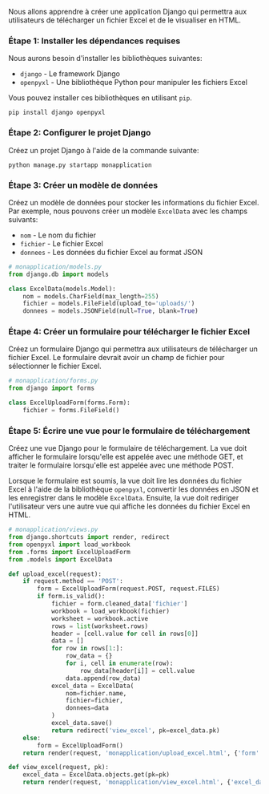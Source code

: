 Nous allons apprendre à créer une application Django qui permettra aux utilisateurs de télécharger un fichier Excel et de le visualiser en HTML.

### Étape 1: Installer les dépendances requises

Nous aurons besoin d'installer les bibliothèques suivantes:

-   `django` - Le framework Django
-   `openpyxl` - Une bibliothèque Python pour manipuler les fichiers Excel

Vous pouvez installer ces bibliothèques en utilisant `pip`.

```
pip install django openpyxl
```

### Étape 2: Configurer le projet Django

Créez un projet Django à l'aide de la commande suivante:

```
python manage.py startapp monapplication
```

### Étape 3: Créer un modèle de données

Créez un modèle de données pour stocker les informations du fichier Excel. Par exemple, nous pouvons créer un modèle `ExcelData` avec les champs suivants:

-   `nom` - Le nom du fichier
-   `fichier` - Le fichier Excel
-   `donnees` - Les données du fichier Excel au format JSON

```python
# monapplication/models.py
from django.db import models

class ExcelData(models.Model):
    nom = models.CharField(max_length=255)
    fichier = models.FileField(upload_to='uploads/')
    donnees = models.JSONField(null=True, blank=True)

```

### Étape 4: Créer un formulaire pour télécharger le fichier Excel

Créez un formulaire Django qui permettra aux utilisateurs de télécharger un fichier Excel. Le formulaire devrait avoir un champ de fichier pour sélectionner le fichier Excel.

```python
# monapplication/forms.py
from django import forms

class ExcelUploadForm(forms.Form):
    fichier = forms.FileField()

```

### Étape 5: Écrire une vue pour le formulaire de téléchargement

Créez une vue Django pour le formulaire de téléchargement. La vue doit afficher le formulaire lorsqu'elle est appelée avec une méthode GET, et traiter le formulaire lorsqu'elle est appelée avec une méthode POST.

Lorsque le formulaire est soumis, la vue doit lire les données du fichier Excel à l'aide de la bibliothèque `openpyxl`, convertir les données en JSON et les enregistrer dans le modèle `ExcelData`. Ensuite, la vue doit rediriger l'utilisateur vers une autre vue qui affiche les données du fichier Excel en HTML.

```python
# monapplication/views.py
from django.shortcuts import render, redirect
from openpyxl import load_workbook
from .forms import ExcelUploadForm
from .models import ExcelData

def upload_excel(request):
    if request.method == 'POST':
        form = ExcelUploadForm(request.POST, request.FILES)
        if form.is_valid():
            fichier = form.cleaned_data['fichier']
            workbook = load_workbook(fichier)
            worksheet = workbook.active
            rows = list(worksheet.rows)
            header = [cell.value for cell in rows[0]]
            data = []
            for row in rows[1:]:
                row_data = {}
                for i, cell in enumerate(row):
                    row_data[header[i]] = cell.value
                data.append(row_data)
            excel_data = ExcelData(
                nom=fichier.name,
                fichier=fichier,
                donnees=data
            )
            excel_data.save()
            return redirect('view_excel', pk=excel_data.pk)
    else:
        form = ExcelUploadForm()
    return render(request, 'monapplication/upload_excel.html', {'form': form})

def view_excel(request, pk):
    excel_data = ExcelData.objects.get(pk=pk)
    return render(request, 'monapplication/view_excel.html', {'excel_data': excel_data})


```

